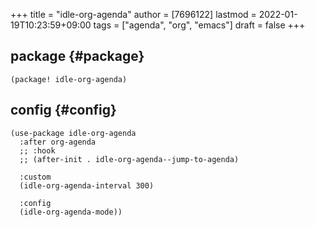 +++
title = "idle-org-agenda"
author = [7696122]
lastmod = 2022-01-19T10:23:59+09:00
tags = ["agenda", "org", "emacs"]
draft = false
+++

## package {#package}

```elisp
(package! idle-org-agenda)
```


## config {#config}

```elisp
(use-package idle-org-agenda
  :after org-agenda
  ;; :hook
  ;; (after-init . idle-org-agenda--jump-to-agenda)

  :custom
  (idle-org-agenda-interval 300)

  :config
  (idle-org-agenda-mode))
```
